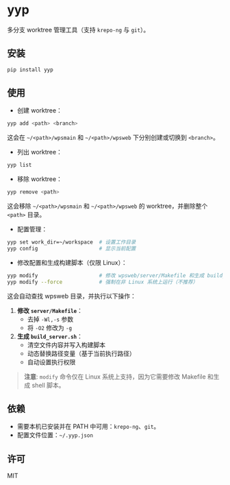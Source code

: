 # yyp

多分支 worktree 管理工具（支持 `krepo-ng` 与 `git`）。

## 安装

```bash
pip install yyp
```

## 使用

- 创建 worktree：

```bash
yyp add <path> <branch>
```

这会在 `~/<path>/wpsmain` 和 `~/<path>/wpsweb` 下分别创建或切换到 `<branch>`。

- 列出 worktree：

```bash
yyp list
```

- 移除 worktree：

```bash
yyp remove <path>
```

这会移除 `~/<path>/wpsmain` 和 `~/<path>/wpsweb` 的 worktree，并删除整个 `<path>` 目录。

- 配置管理：

```bash
yyp set work_dir=~/workspace  # 设置工作目录
yyp config                    # 显示当前配置
```

- 修改配置和生成构建脚本（仅限 Linux）：

```bash
yyp modify                    # 修改 wpsweb/server/Makefile 和生成 build_server.sh
yyp modify --force            # 强制在非 Linux 系统上运行（不推荐）
```

这会自动查找 wpsweb 目录，并执行以下操作：
1. **修改 `server/Makefile`**：
   - 去掉 `-Wl,-s` 参数
   - 将 `-O2` 修改为 `-g`
2. **生成 `build_server.sh`**：
   - 清空文件内容并写入构建脚本
   - 动态替换路径变量（基于当前执行路径）
   - 自动设置执行权限

> **注意**: `modify` 命令仅在 Linux 系统上支持，因为它需要修改 Makefile 和生成 shell 脚本。

## 依赖

- 需要本机已安装并在 PATH 中可用：`krepo-ng`、`git`。
- 配置文件位置：`~/.yyp.json`

## 许可

MIT